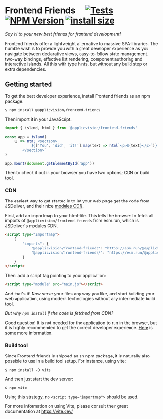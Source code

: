 # Frontend Friends &nbsp;&nbsp;&nbsp; [![Tests](https://github.com/applicvision/frontend-friends/actions/workflows/test.yml/badge.svg)](https://github.com/applicvision/frontend-friends/actions/workflows/test.yml) [![NPM Version](https://img.shields.io/npm/v/%40applicvision%2Ffrontend-friends)](https://www.npmjs.com/package/@applicvision/frontend-friends) [![install size](https://packagephobia.com/badge?p=@applicvision/frontend-friends@latest)](https://packagephobia.com/result?p=@applicvision/frontend-friends@latest)



*Say hi to your new best friends for frontend development!*

Frontend friends offer a lightweight alternative to massive SPA-libraries. The humble wish is to provide you with a great developer experience as you navigate between declarative views, easy-to-follow state management, two-way bindings, effective list rendering, component authoring and interactive islands. All this with type hints, but without any build step or extra dependencies.



## Getting started

To get the best developer experience, install Frontend friends as an npm package.

```console
$ npm install @applicvision/frontend-friends
```

Then import it in your JavaScript.

```javascript
import { island, html } from '@applicvision/frontend-friends'

const app = island(
	() => html`<section>
			${['You', 'did', 'it!'].map(text => html`<p>${text}</p>`)}
		</section>`
)

app.mount(document.getElementById('app'))
```

Then to check it out in your browser you have two options; CDN or build tool.

### CDN
The easiest way to get started is to let your web page get the code from JSDeliver, and their nice [modules CDN](https://www.jsdelivr.com/esm).

First, add an importmap to your html-file. This tells the browser to fetch all imports of `@applicvision/frontend-friends` from esm.run, which is JSDeliver's modules CDN.

```html
<script type="importmap">
	{
		"imports": {
			"@applicvision/frontend-friends": "https://esm.run/@applicvision/frontend-friends",
			"@applicvision/frontend-friends/": "https://esm.run/@applicvision/frontend-friends/"
		}
	}
</script>
```

Then, add a script tag pointing to your application:

```html
<script type="module" src="main.js"></script>
````

And that's it! Now serve your files any way you like, and start building your web application, using modern technologies without any intermediate build tool.

*But why `npm install` if the code is fetched from CDN?*

Good question! It is not needed for the application to run in the browser, but it is highly recommended to get the correct developer experience. [Here](https://www.typescriptlang.org/docs/handbook/modules/guides/choosing-compiler-options.html#im-writing-es-modules-for-the-browser-with-no-bundler-or-module-compiler) is some more information.

### Build tool

Since Frontend friends is shipped as an npm package, it is naturally also possible to use in a build tool setup.
For instance, using vite:

```console
$ npm install -D vite
```

And then just start the dev server:

```console
$ npx vite
```

Using this strategy, no `<script type="importmap">` should be used.

For more information on using Vite, please consult their great documentation at https://vite.dev/
